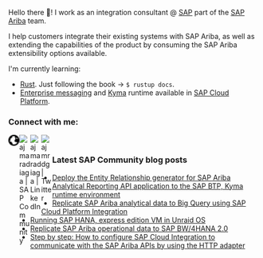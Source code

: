 Hello there 👋! I work as an integration consultant @ [SAP](https://sap.com) part of the [SAP Ariba](https://www.ariba.com/) team. 

I help customers integrate their existing systems with SAP Ariba, as well as extending the capabilities of the product by consuming the SAP Ariba extensibility options available.

I'm currently learning:
- [Rust](https://www.rust-lang.org/). Just following the book -> `$ rustup docs`.
- [Enterprise messaging](https://help.sap.com/viewer/product/SAP_ENTERPRISE_MESSAGING/Cloud/en-US) and [Kyma](https://github.com/kyma-project/kyma) runtime available in [SAP Cloud Platform](https://www.sap.com/products/cloud-platform.html).

### Connect with me:

[<img align="left" alt="ajmaradiaga.com" width="22px" src="https://raw.githubusercontent.com/iconic/open-iconic/master/svg/globe.svg" />][website]
[<img align="left" alt="ajmaradiaga | SAP Community" width="22px" src="https://cdn.jsdelivr.net/npm/simple-icons@v4.20.0/icons/sap.svg" />][SAP]
[<img align="left" alt="ajmaradiaga | LinkedIn" width="22px" src="https://cdn.jsdelivr.net/npm/simple-icons@v4.20.0/icons/linkedin.svg" />][linkedin]
[<img align="left" alt="ajmrdg | Twitter" width="22px" src="https://cdn.jsdelivr.net/npm/simple-icons@v4.20.0/icons/twitter.svg" />][twitter]

<br />

### Latest SAP Community blog posts
<!-- SAP-COMMUNITY:START -->
- [Deploy the Entity Relationship generator for SAP Ariba Analytical Reporting API application to the SAP BTP, Kyma runtime environment](https://blogs.sap.com/?p=1312427)
- [Replicate SAP Ariba analytical data to Big Query using SAP Cloud Platform Integration](https://blogs.sap.com/2020/10/18/replicate-sap-ariba-analytical-data-to-big-query-using-sap-cloud-platform-integration/comment-page-1/#comment-563730)
- [Running SAP HANA, express edition VM in Unraid OS](https://blogs.sap.com/?p=1304760)
- [Replicate SAP Ariba operational data to SAP BW/4HANA 2.0](https://blogs.sap.com/2021/02/05/replicate-sap-ariba-operational-data-to-sap-bw-4hana-2.0/comment-page-1/#comment-562745)
- [Step by step: How to configure SAP Cloud Integration to communicate with the SAP Ariba APIs by using the HTTP adapter](https://blogs.sap.com/?p=1303877)
<!-- SAP-COMMUNITY:END -->

[website]: https://ajmaradiaga.com
[twitter]: https://twitter.com/ajmrdg
[SAP]: https://people.sap.com/ajmaradiaga
[linkedin]: https://www.linkedin.com/in/ajmaradiaga/

<!--
**ajmaradiaga/ajmaradiaga** is a ✨ _special_ ✨ repository because its `README.md` (this file) appears on your GitHub profile.

Here are some ideas to get you started:

- 🔭 I’m currently working on ...
- 🌱 I’m currently learning ...
- 👯 I’m looking to collaborate on ...
- 🤔 I’m looking for help with ...
- 💬 Ask me about ...
- 📫 How to reach me: ...
- 😄 Pronouns: ...
- ⚡ Fun fact: ...
-->


